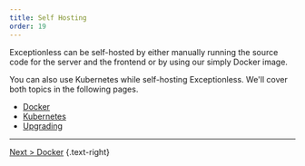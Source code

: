 ```yaml
---
title: Self Hosting
order: 19
---
```


Exceptionless can be self-hosted by either manually running the source code for the server and the frontend or by using our simply Docker image. 

You can also use Kubernetes while self-hosting Exceptionless. We'll cover both topics in the following pages. 

* [Docker](docker) 
* [Kubernetes](kubernetes) 
* [Upgrading](upgrading-self-hosted-instance)

---

[Next > Docker](docker) {.text-right}